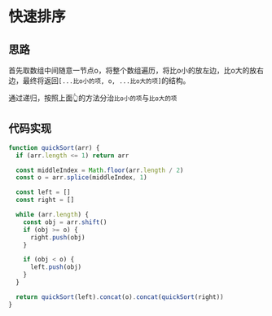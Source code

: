 # 快速排序

## 思路

首先取数组中间随意一节点o，将整个数组遍历，将比o小的放左边，比o大的放右边，最终将返回`[...比o小的项, o, ...比o大的项]`的结构。

通过递归，按照上面👆的方法分治`比o小的项`与`比o大的项`

## 代码实现

````js
function quickSort(arr) {
  if (arr.length <= 1) return arr

  const middleIndex = Math.floor(arr.length / 2)
  const o = arr.splice(middleIndex, 1)

  const left = []
  const right = []

  while (arr.length) {
    const obj = arr.shift()
    if (obj >= o) {
      right.push(obj)
    }

    if (obj < o) {
      left.push(obj)
    }
  }

  return quickSort(left).concat(o).concat(quickSort(right))
}
````
